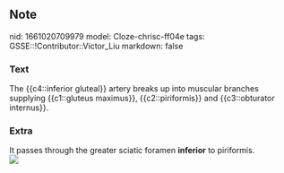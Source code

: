 ## Note
nid: 1661020709979
model: Cloze-chrisc-ff04e
tags: GSSE::!Contributor::Victor_Liu
markdown: false

### Text
The {{c4::inferior gluteal}} artery breaks up into muscular branches supplying {{c1::gluteus maximus}}, {{c2::piriformis}} and {{c3::obturator internus}}.

### Extra
<div>
  It passes through the greater sciatic foramen <b>inferior</b> to
  piriformis.
</div><img src=
"paste-eb13e4134f278aed485b4818971b3daced1ad63a.jpg">
